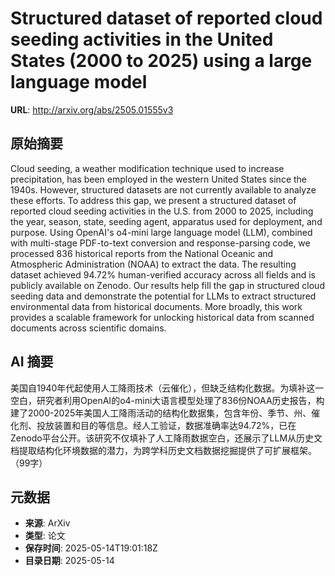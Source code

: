 # Structured dataset of reported cloud seeding activities in the United States (2000 to 2025) using a large language model

**URL**: http://arxiv.org/abs/2505.01555v3

## 原始摘要

Cloud seeding, a weather modification technique used to increase
precipitation, has been employed in the western United States since the 1940s.
However, structured datasets are not currently available to analyze these
efforts. To address this gap, we present a structured dataset of reported cloud
seeding activities in the U.S. from 2000 to 2025, including the year, season,
state, seeding agent, apparatus used for deployment, and purpose. Using
OpenAI's o4-mini large language model (LLM), combined with multi-stage
PDF-to-text conversion and response-parsing code, we processed 836 historical
reports from the National Oceanic and Atmospheric Administration (NOAA) to
extract the data. The resulting dataset achieved 94.72% human-verified accuracy
across all fields and is publicly available on Zenodo. Our results help fill
the gap in structured cloud seeding data and demonstrate the potential for LLMs
to extract structured environmental data from historical documents. More
broadly, this work provides a scalable framework for unlocking historical data
from scanned documents across scientific domains.


## AI 摘要

美国自1940年代起使用人工降雨技术（云催化），但缺乏结构化数据。为填补这一空白，研究者利用OpenAI的o4-mini大语言模型处理了836份NOAA历史报告，构建了2000-2025年美国人工降雨活动的结构化数据集，包含年份、季节、州、催化剂、投放装置和目的等信息。经人工验证，数据准确率达94.72%，已在Zenodo平台公开。该研究不仅填补了人工降雨数据空白，还展示了LLM从历史文档提取结构化环境数据的潜力，为跨学科历史文档数据挖掘提供了可扩展框架。（99字）

## 元数据

- **来源**: ArXiv
- **类型**: 论文
- **保存时间**: 2025-05-14T19:01:18Z
- **目录日期**: 2025-05-14
